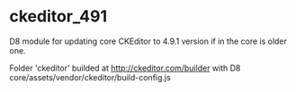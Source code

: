 # ckeditor_491
D8 module for updating core CKEditor to 4.9.1 version if in the core is older
one.

Folder 'ckeditor' builded at http://ckeditor.com/builder with D8
core/assets/vendor/ckeditor/build-config.js